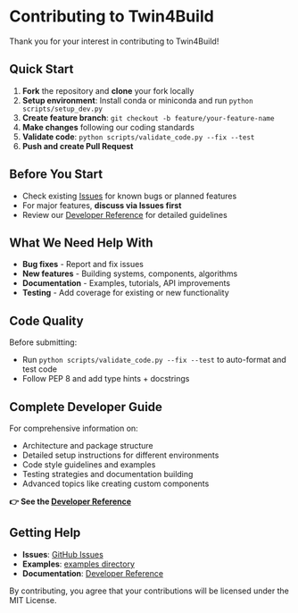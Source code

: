 # Contributing to Twin4Build

Thank you for your interest in contributing to Twin4Build! 

## Quick Start

1. **Fork** the repository and **clone** your fork locally
2. **Setup environment**: Install conda or miniconda and run `python scripts/setup_dev.py`
4. **Create feature branch**: `git checkout -b feature/your-feature-name`
5. **Make changes** following our coding standards
6. **Validate code**: `python scripts/validate_code.py --fix --test`
7. **Push and create Pull Request**

## Before You Start

- Check existing [Issues](https://github.com/JBjoernskov/Twin4Build/issues) for known bugs or planned features
- For major features, **discuss via Issues first**
- Review our [Developer Reference](docs/source/manual/developer_reference.rst) for detailed guidelines

## What We Need Help With

- **Bug fixes** - Report and fix issues
- **New features** - Building systems, components, algorithms  
- **Documentation** - Examples, tutorials, API improvements
- **Testing** - Add coverage for existing or new functionality

## Code Quality

Before submitting:
- Run `python scripts/validate_code.py --fix --test` to auto-format and test code
- Follow PEP 8 and add type hints + docstrings

## Complete Developer Guide

For comprehensive information on:
- Architecture and package structure
- Detailed setup instructions for different environments
- Code style guidelines and examples  
- Testing strategies and documentation building
- Advanced topics like creating custom components

**👉 See the [Developer Reference](https://twin4build.readthedocs.io/en/latest/manual/developer_reference.html)**

## Getting Help

- **Issues**: [GitHub Issues](https://github.com/JBjoernskov/Twin4Build/issues)
- **Examples**: [examples directory](https://twin4build.readthedocs.io/en/latest/manual/examples_and_tutorials.html)
- **Documentation**: [Developer Reference](https://twin4build.readthedocs.io/en/latest/index.html)

By contributing, you agree that your contributions will be licensed under the MIT License. 